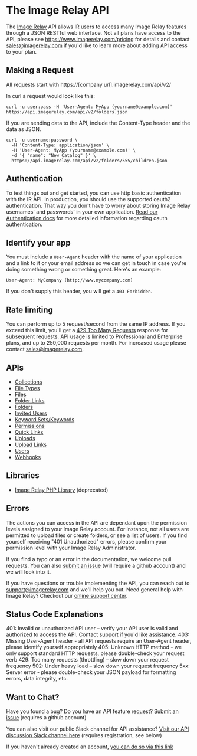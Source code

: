The Image Relay API
===================

The [Image Relay](https://imagerelay.com) API allows IR users to access many Image Relay features through a JSON RESTful web interface. Not all plans have access to the API, please see https://www.imagerelay.com/pricing for details and contact sales@imagerelay.com if you'd like to learn more about adding API access to your plan.

Making a Request
----------------

All requests start with https://[company url].imagerelay.com/api/v2/

In curl a request would look like this:

```shell
curl -u user:pass -H 'User-Agent: MyApp (yourname@example.com)' https://api.imagerelay.com/api/v2/folders.json
```
If you are sending data to the API, include the Content-Type header and the data as JSON.

```shell
curl -u username:password \
  -H 'Content-Type: application/json' \
  -H 'User-Agent: MyApp (yourname@example.com)' \
  -d '{ "name": "New Catalog" }' \
  https://api.imagerelay.com/api/v2/folders/555/children.json
```
Authentication
--------------

To test things out and get started, you can use http basic authentication with the IR API. In production, you should use the supported oauth2 authentication. That way you don't have to worry about storing Image Relay usernames' and passwords' in your own application. [Read our Authentication docs](https://github.com/imagerelay/API/blob/master/sections/authentication.md) for more detailed information regarding oauth authentication.


Identify your app
-----------------

You must include a `User-Agent` header with the name of your application and a link to it or your email address so 
we can get in touch in case you're doing something wrong or something great. Here's an example:

    User-Agent: MyCompany (http://www.mycompany.com)

If you don't supply this header, you will get a `403 Forbidden`.

Rate limiting
-------------

You can perform up to 5 request/second from the same IP address. If you exceed this limit, you'll get a [429 Too Many Requests](http://tools.ietf.org/html/draft-nottingham-http-new-status-02#section-4) response for subsequent requests. API usage is limited to Professional and Enterprise plans, and up to 250,000 requests per month. For increased usage please contact sales@imagerelay.com.

APIs
-------------------------------------------------------------------

* [Collections](https://github.com/imagerelay/api/blob/master/sections/collections.md)
* [File Types](https://github.com/imagerelay/api/blob/master/sections/file_types.md)
* [Files](https://github.com/imagerelay/api/blob/master/sections/files.md)
* [Folder Links](https://github.com/imagerelay/api/blob/master/sections/folder_links.md)
* [Folders](https://github.com/imagerelay/api/blob/master/sections/folders.md)
* [Invited Users](https://github.com/imagerelay/api/blob/master/sections/invited_users.md)
* [Keyword Sets/Keywords](https://github.com/imagerelay/api/blob/master/sections/keywording.md)
* [Permissions](https://github.com/imagerelay/api/blob/master/sections/permissions.md)
* [Quick Links](https://github.com/imagerelay/api/blob/master/sections/quick_links.md)
* [Uploads](https://github.com/imagerelay/api/blob/master/sections/uploads.md)
* [Upload Links](https://github.com/imagerelay/api/blob/master/sections/upload_links.md)
* [Users](https://github.com/imagerelay/api/blob/master/sections/users.md)
* [Webhooks](https://github.com/imagerelay/api/blob/master/sections/webhooks.md)

Libraries
---------
* [Image Relay PHP Library](https://github.com/imagerelay/imagerelay-php) (deprecated)

Errors
------
The actions you can access in the API are dependant upon the permission levels assigned to your Image Relay account.
For instance, not all users are permitted to upload files or create folders, or see a list of users. If you find yourself
receiving "401 Unauthorized" errors, please confirm your permission level with your Image Relay Administrator.
 
If you find a typo or an error in the documentation, we welcome pull requests. You can also [submit an issue](https://github.com/imagerelay/API/issues) (will require a github account) and we will look into it.

If you have questions or trouble implementing the API, you can reach out to support@imagerelay.com and we'll help you out.
Need general help with Image Relay? Checkout our [online support center](http://support.imagerelay.com).

Status Code Explanations
-------
401: Invalid or unauthorized API user – verify your API user is valid and authorized to access the API. Contact support if you'd like assistance.
403: Missing User-Agent header - all API requests require an User-Agent header, please identify yourself appropriately
405: Unknown HTTP method - we only support standard HTTP requests, please double-check your request verb
429: Too many requests (throttling) – slow down your request frequency
502: Under heavy load – slow down your request frequency
5xx: Server error - please double-check your JSON payload for formatting errors, data integrity, etc. 

Want to Chat?
-------------
Have you found a bug? Do you have an API feature request? [Submit an issue](https://github.com/imagerelay/API/issues) (requires a github account)

You can also visit our public Slack channel for API assistance? [Visit our API discussion Slack channel here](https://ir-dev.slack.com/) (requires registration, see below)

If you haven't already created an account, [you can do so via this link](https://ir-dev.slack.com/join/shared_invite/zt-dfefct07-S3ZEege2vZmJXbDG1GqS7A)